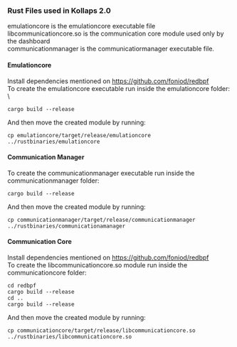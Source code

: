 ### Rust Files used in Kollaps 2.0
emulationcore is the emulationcore executable file \
libcommunicationcore.so is the communication core module used only by the dashboard \
communicationmanager is the communicatiormanager executable file.


#### Emulationcore
Install dependencies mentioned on https://github.com/foniod/redbpf \
To create the emulationcore executable run inside the emulationcore folder: \
```
cargo build --release
```
And then move the created module by running:
```
cp emulationcore/target/release/emulationcore ../rustbinaries/emulationcore

```

#### Communication Manager

To create the communicationmanager executable run inside the communicationmanager folder: 
```
cargo build --release
```
And then move the created module by running:
```
cp communicationmanager/target/release/communicationmanager ../rustbinaries/communicationamanager

```

#### Communication Core
Install dependencies mentioned on https://github.com/foniod/redbpf \
To create the libcommunicationcore.so module run inside the communicationcore folder: 
```
cd redbpf
cargo build --release
cd ..
cargo build --release
```

And then move the created module by running:

```
cp communicationcore/target/release/libcommunicationcore.so ../rustbinaries/libcommunicationcore.so
```
